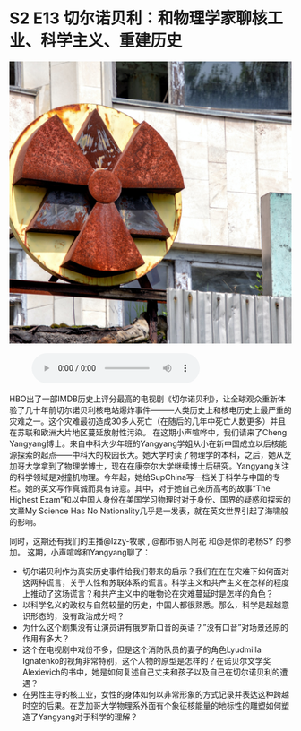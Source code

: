 # S2 E13 切尔诺贝利：和物理学家聊核工业、科学主义、重建历史

![](./image.jpeg)

<figure>
    <figcaption></figcaption>
    <audio
        controls
        src="./audio.mp3">
            Your browser does not support the
            <code>audio</code> element.
    </audio>
</figure>

<p>HBO出了一部IMDB历史上评分最高的电视剧《切尔诺贝利》，让全球观众重新体验了几十年前切尔诺贝利核电站爆炸事件———人类历史上和核电历史上最严重的灾难之一。这个灾难最初造成30多人死亡（在随后的几年中死亡人数更多）并且在苏联和欧洲大片地区蔓延放射性污染。
在这期小声喧哗中，我们请来了Cheng Yangyang博士。来自中科大少年班的Yangyang学姐从小在新中国成立以后核能源探索的起点——中科大的校园长大。她大学时读了物理学的本科，之后，她从芝加哥大学拿到了物理学博士，现在在康奈尔大学继续博士后研究。Yangyang关注的科学领域是对撞机物理。今年起，她给SupChina写一档关于科学与中国的专栏。她的英文写作真诚而具有诗意。其中，对于她自己亲历高考的故事“The Highest Exam”和以中国人身份在美国学习物理时对于身份、国界的疑惑和探索的文章My Science Has No Nationality几乎是一发表，就在英文世界引起了海啸般的影响。</p>
<p>同时，这期还有我们的主播@Izzy-牧歌 , @都市丽人阿花 和@是你的老杨SY 的参加。
这期，小声喧哗和Yangyang聊了：</p>
<div class="block-list"><ul>
<li>切尔诺贝利作为真实历史事件给我们带来的启示？我们在在在灾难下如何面对这两种谎言，关于人性和苏联体系的谎言。科学主义和共产主义在怎样的程度上推动了这场谎言？和共产主义中的唯物论在灾难蔓延时是怎样的角色？</li>
<li>以科学名义的政权与自然较量的历史，中国人都很熟悉。那么，科学是超越意识形态的，没有政治成分吗？</li>
<li>为什么这个剧集没有让演员讲有俄罗斯口音的英语？”没有口音”对场景还原的作用有多大？</li>
<li>这个在电视剧中戏份不多，但是这个消防队员的妻子的角色Lyudmilla Ignatenko的视角非常特别，这个人物的原型是怎样的？在诺贝尔文学奖Alexievich的书中，她是如何复述自己丈夫和孩子以及自己在切尔诺贝利的遭遇？</li>
<li>在男性主导的核工业，女性的身体如何以非常形象的方式记录并表达这种跨越时空的后果。在芝加哥大学物理系外面有个象征核能量的地标性的雕塑如何塑造了Yangyang对于科学的理解？</li>
</ul>
</div>
